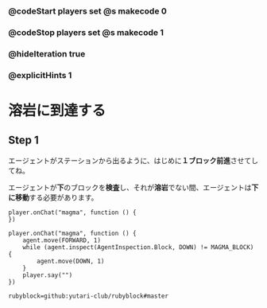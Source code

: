 ### @codeStart players set @s makecode 0
### @codeStop players set @s makecode 1

### @hideIteration true 
### @explicitHints 1


<!-- # Reach magma -->
# 溶岩に到達する

## Step 1
エージェントがステーションから出るように、はじめに**１ブロック前進**させてしてね。<br>

エージェントが**下**のブロックを**検査**し、それが**溶岩**でない間、エージェントは**下に移動**する必要があります。
<!-- Program the Agent to **move forward**. While the Agent **inspects** block **down** and it is **not magma**, the Agent needs to **move down**.  -->

```template
player.onChat("magma", function () {
})
```

```ghost
player.onChat("magma", function () {
    agent.move(FORWARD, 1)
    while (agent.inspect(AgentInspection.Block, DOWN) != MAGMA_BLOCK) {
        agent.move(DOWN, 1)
    }
    player.say("")
})
```
```package
rubyblock=github:yutari-club/rubyblock#master
```
